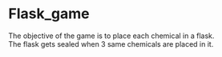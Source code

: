 # Flask_game

The objective of the game is to place each chemical in a flask. <br/>
The flask gets sealed when 3 same chemicals are placed in it. <br/>
